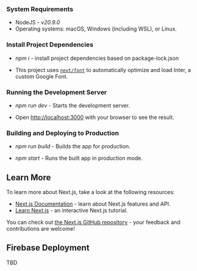 ### System Requirements

- NodeJS - *v20.9.0*
- Operating systems: macOS, Windows (including WSL), or Linux.

### Install Project Dependencies

- *npm i* - install project dependencies based on package-lock.json

- This project uses [`next/font`](https://nextjs.org/docs/basic-features/font-optimization) to automatically optimize and load Inter, a custom Google Font.

### Running the Development Server

- *npm run dev* - Starts the development server.

- Open [http://localhost:3000](http://localhost:3000) with your browser to see the result.


### Building and Deploying to Production

- *npm run build* - Builds the app for production.

- *npm start* - Runs the built app in production mode.

## Learn More

To learn more about Next.js, take a look at the following resources:

- [Next.js Documentation](https://nextjs.org/docs) - learn about Next.js features and API.
- [Learn Next.js](https://nextjs.org/learn) - an interactive Next.js tutorial.

You can check out [the Next.js GitHub repository](https://github.com/vercel/next.js/) - your feedback and contributions are welcome!

## Firebase Deployment

TBD
